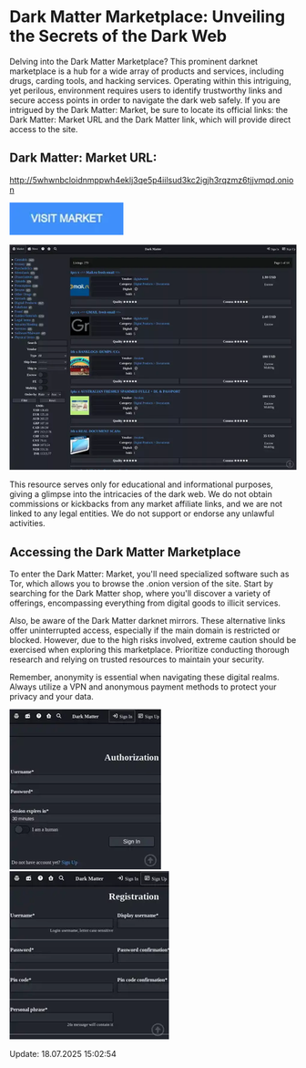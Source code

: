 # Dark Matter Marketplace: Unveiling the Secrets of the Dark Web

Delving into the Dark Matter Marketplace? This prominent darknet marketplace is a hub for a wide array of products and services, including drugs, carding tools, and hacking services. Operating within this intriguing, yet perilous, environment requires users to identify trustworthy links and secure access points in order to navigate the dark web safely. If you are intrigued by the Dark Matter: Market, be sure to locate its official links: the Dark Matter: Market URL and the Dark Matter link, which will provide direct access to the site.

## Dark Matter: Market URL:

http://5whwnbcloidnmppwh4eklj3qe5p4iilsud3kc2igjh3rqzmz6tjjvmqd.onion

[<img src="/files/fit.webp" width="200">](http://5whwnbcloidnmppwh4eklj3qe5p4iilsud3kc2igjh3rqzmz6tjjvmqd.onion)

<a href="http://5whwnbcloidnmppwh4eklj3qe5p4iilsud3kc2igjh3rqzmz6tjjvmqd.onion"><img src="/files/terminal.webp" alt="image" style="max-width: 100%;"><a>

This resource serves only for educational and informational purposes, giving a glimpse into the intricacies of the dark web. We do not obtain commissions or kickbacks from any market affiliate links, and we are not linked to any legal entities. We do not support or endorse any unlawful activities.

## Accessing the Dark Matter Marketplace

To enter the Dark Matter: Market, you'll need specialized software such as Tor, which allows you to browse the .onion version of the site. Start by searching for the Dark Matter shop, where you'll discover a variety of offerings, encompassing everything from digital goods to illicit services.

Also, be aware of the Dark Matter darknet mirrors. These alternative links offer uninterrupted access, especially if the main domain is restricted or blocked. However, due to the high risks involved, extreme caution should be exercised when exploring this marketplace. Prioritize conducting thorough research and relying on trusted resources to maintain your security.

Remember, anonymity is essential when navigating these digital realms. Always utilize a VPN and anonymous payment methods to protect your privacy and your data.

<a href="http://5whwnbcloidnmppwh4eklj3qe5p4iilsud3kc2igjh3rqzmz6tjjvmqd.onion"><img src="/files/blank.webp" alt="image" style="max-width: 100%;"><a>  <a href="http://5whwnbcloidnmppwh4eklj3qe5p4iilsud3kc2igjh3rqzmz6tjjvmqd.onion"><img src="/files/entity.webp" alt="image" style="max-width: 100%;"><a>









Update:  18.07.2025 15:02:54
